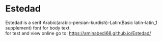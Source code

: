 # Estedad
Estedad is a serif Arabic(arabic-persian-kurdish)-Latin(Basic latin-latin_1 supplement) font for body text.</br>
for test and view online go to: https://aminabedi68.github.io/Estedad/
